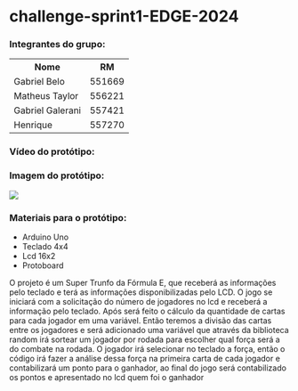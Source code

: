 # challenge-sprint1-EDGE-2024

<h3>Integrantes do grupo:</h3>
<table>
  <tr>
    <th> Nome </th>
    <th> RM </th>
  </tr>
  <tr>
    <td> Gabriel Belo </td>
    <td> 551669 </td>
  </tr>
  <tr>
    <td>Matheus Taylor</td>
    <td>556221</td>
  </tr>
  <tr>
    <td> Gabriel Galerani </td>
    <td> 557421 </td>
  </tr>
  <tr>
    <td>Henrique</td>
    <td>557270</td>
  </tr>
</table>

<h3>Vídeo do protótipo:</h3>

<h3>Imagem do protótipo:</h3>
<img src="https://github.com/gabriel-belo/challenge-sprint1-EDGE-2024/assets/126474319/448999cc-c228-49b1-8779-eb7f66934fd8">

<h3>Materiais para o protótipo:</h3>
<ul>
  <li>Arduino Uno</li>
  <li>Teclado 4x4</li>
  <li>Lcd 16x2</li>
  <li>Protoboard</li>
</ul>


O projeto é um Super Trunfo da Fórmula E, que receberá as informações pelo teclado e terá as informações disponibilizadas pelo LCD. O jogo se iniciará com a solicitação do número de jogadores no lcd e receberá a informação pelo teclado. Após será feito o cálculo da quantidade de cartas para cada jogador em uma variável. Então teremos a divisão das cartas entre os jogadores e será adicionado uma variável que através da biblioteca random irá sortear um jogador por rodada para escolher qual força será a do combate na rodada. O jogador irá selecionar no teclado a força, então o código irá fazer a análise dessa força na primeira carta de cada jogador e contabilizará um ponto para o ganhador, ao final do jogo será contabilizado os pontos e apresentado no lcd quem foi o ganhador

